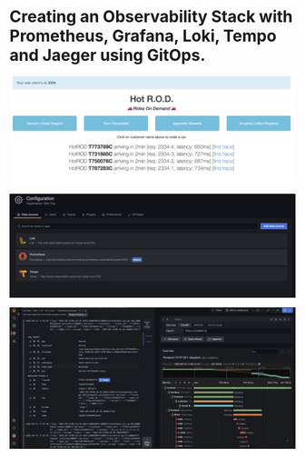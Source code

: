 # Creating an Observability Stack with Prometheus, Grafana, Loki, Tempo and Jaeger using GitOps.


![hotrod-deployed](hotrod-app.png)

![grafana-ds](grafana-ds.png)

![deployed](grafana-loki-tempo.png)
